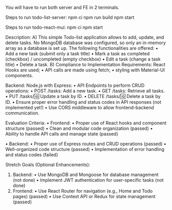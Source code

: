 You will have to run both server and FE in 2 terminals.

Steps to run todo-list-server: 
npm ci
npm run build
npm start

Steps to run todo-react-mui:
npm ci
npm start

Description: 
A) This simple Todo-list application allows to add, update, and delete tasks. No MongoDB database was configured, so only an in-memory array as a database is set up.
The following functionalities are offered:
• Add a new task (submit only a task title)
• Mark a task as completed (checkbox) / uncompleted (empty checkbox)
• Edit a task (change a task title)
• Delete a task.
B) Compliance to Implementation Requirements:
React Hooks are used;
• API calls are made using fetch;
• styling with Material-UI components.

Backend: Node.js with Express:
• API Endpoints to perform CRUD operations:
• POST /tasks: Add a new task.
• GET /tasks: Retrieve all tasks.
• PUT /tasks/:id: Update a task by ID.
• DELETE /tasks/:id: Delete a task by ID.
• Ensure proper error handling and status codes in API responses (not implemented yet!)
• Use CORS middleware to allow frontend-backend communication.

Evaluation Criteria:
• Frontend:
• Proper use of React hooks and component structure (passed)
• Clean and modular code organization (passed)
• Ability to handle API calls and manage state (passed)

• Backend:
• Proper use of Express routes and CRUD operations (passed)
• Well-organized code structure (passed)
• Implementation of error handling and status codes (failed)

Stretch Goals (Optional Enhancements):
1. Backend:
• Use MongoDB and Mongoose for database management (not done)
• Implement JWT authentication for user-specific tasks (not done)
2. Frontend:
• Use React Router for navigation (e.g., Home and Todo pages) (passed)
• Use Context API or Redux for state management (passed)